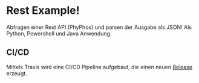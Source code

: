# Rest Example!
Abfragen einer Rest API (PhyPhox) und parsen der Ausgabe als JSON! Als Python, Powershell und Java Anwendung.
## CI/CD
Mittels Travis wird eine CI/CD Pipeline aufgebaut, die einen neuen [Release](https://github.com/jtuttas/FIAE_LS5/releases) erzeugt.